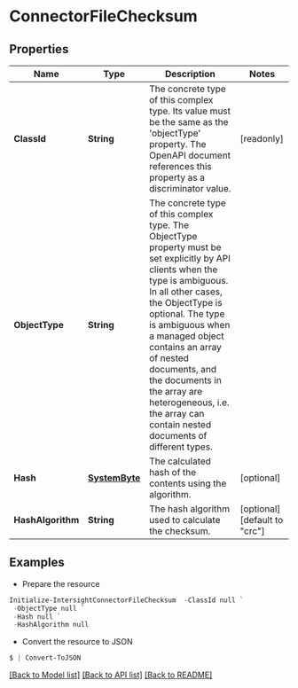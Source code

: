 # ConnectorFileChecksum
## Properties

Name | Type | Description | Notes
------------ | ------------- | ------------- | -------------
**ClassId** | **String** | The concrete type of this complex type. Its value must be the same as the &#39;objectType&#39; property. The OpenAPI document references this property as a discriminator value. | [readonly] 
**ObjectType** | **String** | The concrete type of this complex type. The ObjectType property must be set explicitly by API clients when the type is ambiguous. In all other cases, the  ObjectType is optional.  The type is ambiguous when a managed object contains an array of nested documents, and the documents in the array are heterogeneous, i.e. the array can contain nested documents of different types. | 
**Hash** | [**SystemByte**](SystemByte.md) | The calculated hash of the contents using the algorithm. | [optional] 
**HashAlgorithm** | **String** | The hash algorithm used to calculate the checksum. | [optional] [default to "crc"]

## Examples

- Prepare the resource
```powershell
Initialize-IntersightConnectorFileChecksum  -ClassId null `
 -ObjectType null `
 -Hash null `
 -HashAlgorithm null
```

- Convert the resource to JSON
```powershell
$ | Convert-ToJSON
```

[[Back to Model list]](../README.md#documentation-for-models) [[Back to API list]](../README.md#documentation-for-api-endpoints) [[Back to README]](../README.md)

